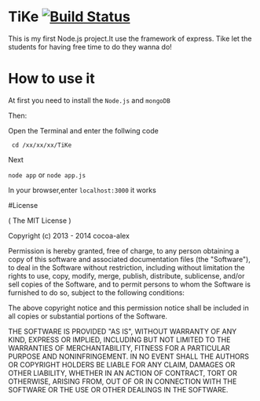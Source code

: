 # TiKe [![Build Status](https://travis-ci.org/greengerong/qing.png?branch=master)](https://travis-ci.org/greengerong/qing)
This is my first Node.js project.It use the framework of express. Tike let the students for having free time to do they wanna do!



# How to use it
At first you need to install the `Node.js` and `mongoDB`

Then:

Open the Terminal  and enter the follwing code

` cd /xx/xx/xx/TiKe`

Next

`node app` or `node app.js`

In your browser,enter `localhost:3000`  it works



#License

( The MIT License )

Copyright (c) 2013 - 2014 cocoa-alex

Permission is hereby granted, free of charge, to any person obtaining a copy of this software and associated documentation files (the "Software"), to deal in the Software without restriction, including without limitation the rights to use, copy, modify, merge, publish, distribute, sublicense, and/or sell copies of the Software, and to permit persons to whom the Software is furnished to do so, subject to the following conditions:

The above copyright notice and this permission notice shall be included in all copies or substantial portions of the Software.

THE SOFTWARE IS PROVIDED "AS IS", WITHOUT WARRANTY OF ANY KIND, EXPRESS OR IMPLIED, INCLUDING BUT NOT LIMITED TO THE WARRANTIES OF MERCHANTABILITY, FITNESS FOR A PARTICULAR PURPOSE AND NONINFRINGEMENT. IN NO EVENT SHALL THE AUTHORS OR COPYRIGHT HOLDERS BE LIABLE FOR ANY CLAIM, DAMAGES OR OTHER LIABILITY, WHETHER IN AN ACTION OF CONTRACT, TORT OR OTHERWISE, ARISING FROM, OUT OF OR IN CONNECTION WITH THE SOFTWARE OR THE USE OR OTHER DEALINGS IN THE SOFTWARE.
